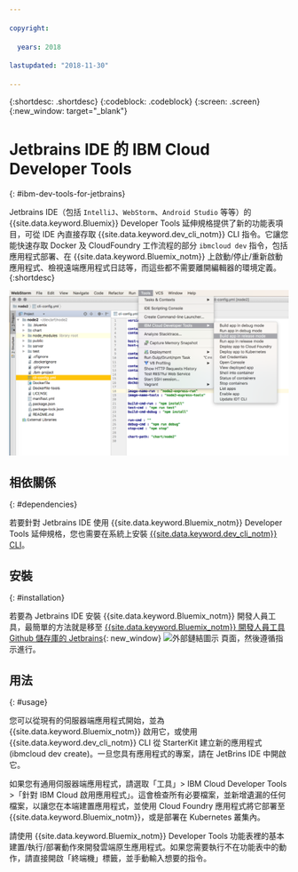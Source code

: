 ```yaml
---

copyright:

  years: 2018

lastupdated: "2018-11-30"

---
```


{:shortdesc: .shortdesc}
{:codeblock: .codeblock}
{:screen: .screen}
{:new_window: target="_blank"}

# Jetbrains IDE 的 IBM Cloud Developer Tools
{: #ibm-dev-tools-for-jetbrains}

Jetbrains IDE（包括 `IntelliJ`、`WebStorm`、`Android Studio` 等等）的 {{site.data.keyword.Bluemix}} Developer Tools 延伸規格提供了新的功能表項目，可從 IDE 內直接存取 {{site.data.keyword.dev_cli_notm}} CLI 指令。它讓您能快速存取 Docker 及 CloudFoundry 工作流程的部分 `ibmcloud dev` 指令，包括應用程式部署、在 {{site.data.keyword.Bluemix_notm}} 上啟動/停止/重新啟動應用程式、檢視遠端應用程式日誌等，而這些都不需要離開編輯器的環境定義。
{:shortdesc}

![在 WebStorm IDE 內執行之 IBM Cloud Developer Tools 的畫面擷取。](jetbrains.png "在 WebStorm IDE 內執行的 {{site.data.keyword.Bluemix_notm}} Developer Tools 功能表範例")

## 相依關係
{: #dependencies}

若要針對 Jetbrains IDE 使用 {{site.data.keyword.Bluemix_notm}} Developer Tools 延伸規格，您也需要在系統上安裝 [{{site.data.keyword.dev_cli_notm}} CLI](/docs/cli/index.html#overview)。

## 安裝
{: #installation}

若要為 Jetbrains IDE 安裝 {{site.data.keyword.Bluemix_notm}} 開發人員工具，最簡單的方法就是移至 [{{site.data.keyword.Bluemix_notm}} 開發人員工具 Github 儲存庫的 Jetbrains](https://github.com/IBM-Cloud/ibm-cloud-developer-tools/tree/master/jetbrains){: new_window} ![外部鏈結圖示](../../icons/launch-glyph.svg "外部鏈結圖示") 頁面，然後遵循指示進行。

## 用法
{: #usage}

您可以從現有的伺服器端應用程式開始，並為 {{site.data.keyword.Bluemix_notm}} 啟用它，或使用 {{site.data.keyword.dev_cli_notm}} CLI 從 StarterKit 建立新的應用程式 (ibmcloud dev create)。一旦您具有應用程式的專案，請在 JetBrins IDE 中開啟它。

如果您有通用伺服器端應用程式，請選取「工具」> IBM Cloud Developer Tools >「針對 IBM Cloud 啟用應用程式」。這會檢查所有必要檔案，並新增遺漏的任何檔案，以讓您在本端建置應用程式，並使用 Cloud Foundry 應用程式將它部署至 {{site.data.keyword.Bluemix_notm}}，或是部署在 Kubernetes 叢集內。

請使用 {{site.data.keyword.Bluemix_notm}} Developer Tools 功能表裡的基本建置/執行/部署動作來開發雲端原生應用程式。如果您需要執行不在功能表中的動作，請直接開啟「終端機」標籤，並手動輸入想要的指令。
